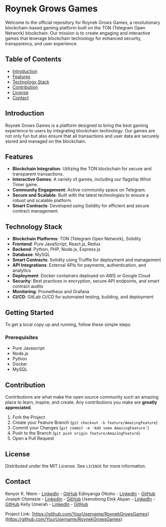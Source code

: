 
# Roynek Grows Games

Welcome to the official repository for Roynek Grows Games, a revolutionary blockchain-based gaming platform built on the TON (Telegram Open Network) blockchain. Our mission is to create engaging and interactive games that leverage blockchain technology for enhanced security, transparency, and user experience.

## Table of Contents

- [Introduction](#introduction)
- [Features](#features)
- [Technology Stack](#technology-stack)
- [Contribution](#contribution)
- [License](#license)
- [Contact](#contact)

## Introduction

Roynek Grows Games is a platform designed to bring the best gaming experience to users by integrating blockchain technology. Our games are not only fun but also ensure that all transactions and user data are securely stored and managed on the blockchain.

## Features

- **Blockchain Integration**: Utilizing the TON blockchain for secure and transparent transactions.
- **Interactive Games**: A variety of games, including our flagship Whot Timer game.
- **Community Engagement**: Active community space on Telegram.
- **Secure and Scalable**: Built with the latest technologies to ensure a robust and scalable platform.
- **Smart Contracts**: Developed using Solidity for efficient and secure contract management.

## Technology Stack

- **Blockchain Platforms**: TON (Telegram Open Network), Solidity
- **Frontend**: Pure JavaScript, React.js, Redux
- **Backend**: Python, PHP, Node.js, Express.js
- **Database**: MySQL
- **Smart Contracts**: Solidity using Truffle for deployment and management
- **API Integrations**: External APIs for payments, authentication, and analytics
- **Deployment**: Docker containers deployed on AWS or Google Cloud
- **Security**: Best practices in encryption, secure API endpoints, and smart contract audits
- **Monitoring**: Prometheus and Grafana
- **CI/CD**: GitLab CI/CD for automated testing, building, and deployment

## Getting Started

To get a local copy up and running, follow these simple steps.

### Prerequisites
- Pure Javascript
- Node.js
- Python
- Docker
- MySQL

## Contribution

Contributions are what make the open source community such an amazing place to learn, inspire, and create. Any contributions you make are **greatly appreciated**.

1. Fork the Project
2. Create your Feature Branch (`git checkout -b feature/AmazingFeature`)
3. Commit your Changes (`git commit -m 'Add some AmazingFeature'`)
4. Push to the Branch (`git push origin feature/AmazingFeature`)
5. Open a Pull Request

## License

Distributed under the MIT License. See `LICENSE` for more information.

## Contact

Kenyor K. Ntem - [LinkedIn](https://www.linkedin.com/in/kenyor-k-ntem/) - [GitHub](https://www.github.com/NtemKenyor/)
Edinyanga Ottoho - [LinkedIn](https://www.linkedin.com/in/edinyanga-ottoho-1044131b5/) - [GitHub](https://github.com/EdinyangaOttoho)
Joseph Chimezie - [LinkedIn](https://www.linkedin.com/in/joseph-chimezie-19504325a/) - [GitHub](https://github.com/jc-coder)
Usenobong Etok Akpan - [LinkedIn](https://www.linkedin.com/in/usenobong-etok-akpan-60146a21b) - [GitHub](https://github.com/JabulaniUsen)
Kelly Umerah - [LinkedIn](https://www.linkedin.com/in/kelly-umerah-28674310a/) - [GitHub](https://github.com/KellyUmerah)

Project Link: [https://github.com/YourUsername/RoynekGrowsGames](https://github.com/YourUsername/RoynekGrowsGames)
